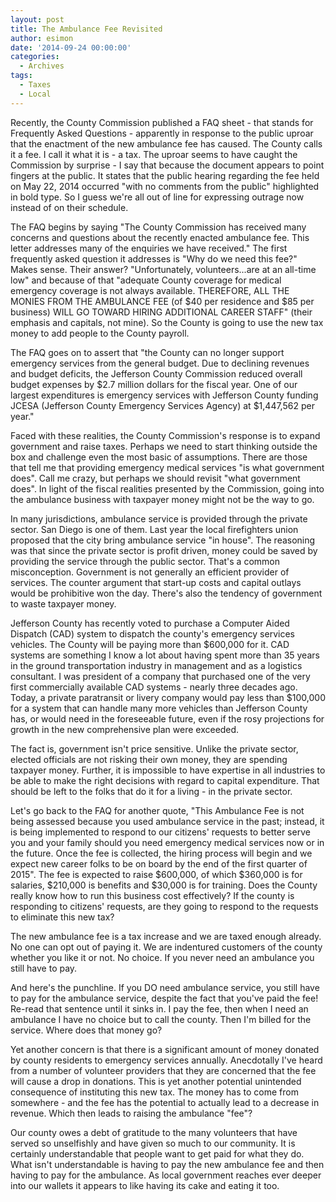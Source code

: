 ```yaml
---
layout: post
title: The Ambulance Fee Revisited
author: esimon
date: '2014-09-24 00:00:00'
categories:
  - Archives
tags:
  - Taxes
  - Local
---
```

Recently, the County Commission published a FAQ sheet - that stands for Frequently Asked Questions - apparently in response to the public uproar that the enactment of the new ambulance fee has caused. The County calls it a fee. I call it what it is - a tax. The uproar seems to have caught the Commission by surprise - I say that because the document appears to point fingers at the public. It states that the public hearing regarding the fee held on May 22, 2014 occurred "with no comments from the public" highlighted in bold type. So I guess we're all out of line for expressing outrage now instead of on their schedule. 

The FAQ begins by saying "The County Commission has received many concerns and questions about the recently enacted ambulance fee. This letter addresses many of the enquiries we have received." The first frequently asked question it addresses is "Why do we need this fee?" Makes sense. Their answer? "Unfortunately, volunteers...are at an all-time low" and because of that "adequate County coverage for medical emergency coverage is not always available. THEREFORE, ALL THE MONIES FROM THE AMBULANCE FEE (of $40 per residence and $85 per business) WILL GO TOWARD HIRING ADDITIONAL CAREER STAFF" (their emphasis and capitals, not mine). So the County is going to use the new tax money to add people to the County payroll. 

The FAQ goes on to assert that "the County can no longer support emergency services from the general budget. Due to declining revenues and budget deficits, the Jefferson County Commission reduced overall budget expenses by $2.7 million dollars for the fiscal year. One of our largest expenditures is emergency services with Jefferson County funding JCESA (Jefferson County Emergency Services Agency) at $1,447,562 per year." 

Faced with these realities, the County Commission's response is to expand government and raise taxes. Perhaps we need to start thinking outside the box and challenge even the most basic of assumptions. There are those that tell me that providing emergency medical services "is what government does". Call me crazy, but perhaps we should revisit "what government does". In light of the fiscal realities presented by the Commission, going into the ambulance business with taxpayer money might not be the way to go. 

In many jurisdictions, ambulance service is provided through the private sector. San Diego is one of them. Last year the local firefighters union proposed that the city bring ambulance service "in house". The reasoning was that since the private sector is profit driven, money could be saved by providing the service through the public sector. That's a common misconception. Government is not generally an efficient provider of services. The counter argument that start-up costs and capital outlays would be prohibitive won the day. There's also the tendency of government to waste taxpayer money. 

Jefferson County has recently voted to purchase a Computer Aided Dispatch (CAD) system to dispatch the county's emergency services vehicles. The County will be paying more than $600,000 for it. CAD systems are something I know a lot about having spent more than 35 years in the ground transportation industry in management and as a logistics consultant. I was president of a company that purchased one of the very first commercially available CAD systems - nearly three decades ago. Today, a private paratransit or livery company would pay less than $100,000 for a system that can handle many more vehicles than Jefferson County has, or would need in the foreseeable future, even if the rosy projections for growth in the new comprehensive plan were exceeded. 

The fact is, government isn't price sensitive. Unlike the private sector, elected officials are not risking their own money, they are spending taxpayer money. Further, it is impossible to have expertise in all industries to be able to make the right decisions with regard to capital expenditure. That should be left to the folks that do it for a living - in the private sector. 

Let's go back to the FAQ for another quote, "This Ambulance Fee is not being assessed because you used ambulance service in the past; instead, it is being implemented to respond to our citizens' requests to better serve you and your family should you need emergency medical services now or in the future. Once the fee is collected, the hiring process will begin and we expect new career folks to be on board by the end of the first quarter of 2015". The fee is expected to raise $600,000, of which $360,000 is for salaries, $210,000 is benefits and $30,000 is for training. Does the County really know how to run this business cost effectively? If the county is responding to citizens' requests, are they going to respond to the requests to eliminate this new tax?

The new ambulance fee is a tax increase and we are taxed enough already. No one can opt out of paying it. We are indentured customers of the county whether you like it or not. No choice. If you never need an ambulance you still have to pay. 

And here's the punchline. If you DO need ambulance service, you still have to pay for the ambulance service, despite the fact that you've paid the fee! Re-read that sentence until it sinks in. I pay the fee, then when I need an ambulance I have no choice but to call the county. Then I'm billed for the service. Where does that money go? 

Yet another concern is that there is a significant amount of money donated by county residents to emergency services annually. Anecdotally I've heard from a number of volunteer providers that they are concerned that the fee will cause a drop in donations. This is yet another potential unintended consequence of instituting this new tax. The money has to come from somewhere - and the fee has the potential to actually lead to a decrease in revenue. Which then leads to raising the ambulance "fee"?

Our county owes a debt of gratitude to the many volunteers that have served so unselfishly and have given so much to our community. It is certainly understandable that people want to get paid for what they do. What isn't understandable is having to pay the new ambulance fee and then having to pay for the ambulance. As local government reaches ever deeper into our wallets it appears to like having its cake and eating it too. 

